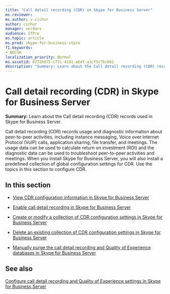 ```yaml
---
title: "Call detail recording (CDR) in Skype for Business Server"
ms.reviewer: 
ms.author: v-cichur
author: cichur
manager: serdars
audience: ITPro
ms.topic: article
ms.prod: skype-for-business-itpro
f1.keywords:
- NOCSH
localization_priority: Normal
ms.assetid: 67726075-c77c-4191-a64f-a1cf5c7bcbb2
description: "Summary: Learn about the Call detail recording (CDR) records used in Skype for Business Server."
---
```


# Call detail recording (CDR) in Skype for Business Server
 
**Summary:** Learn about the Call detail recording (CDR) records used in Skype for Business Server.
  
Call detail recording (CDR) records usage and diagnostic information about peer-to-peer activities, including instance messaging, Voice over Internet Protocol (VoIP) calls, application sharing, file transfer, and meetings. The usage data can be used to calculate return on investment (ROI) and the diagnostic data can be used to troubleshoot peer-to-peer activities and meetings. When you install Skype for Business Server, you will also install a predefined collection of global configuration settings for CDR. Use the topics in this section to configure CDR.
  
## In this section

- [View CDR configuration information in Skype for Business Server](view-configuration-information.md)
    
- [Enable call detail recording in Skype for Business Server](enable-cdr.md)
    
- [Create or modify a collection of CDR configuration settings in Skype for Business Server](create-or-modify-a-collection-of-settings.md)
    
- [Delete an existing collection of CDR configuration settings in Skype for Business Server](delete-configuration-settings.md)
    
- [Manually purge the call detail recording and Quality of Experience databases in Skype for Business Server](../../deploy/deploy-monitoring/purgecall-detail-recording-and-qoe.md)
    
## See also

[Configure call detail recording and Quality of Experience settings in Skype for Business Server](../../deploy/deploy-monitoring/call-detail-recording-and-qoe.md)
